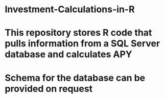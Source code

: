 # Investment-Calculations-in-R

# This repository stores R code that pulls information from a SQL Server database and calculates APY
# Schema for the database can be provided on request
